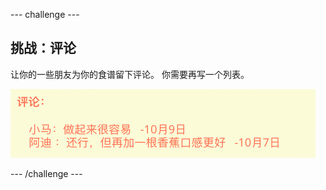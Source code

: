 \--- challenge \---

## 挑战：评论

让你的一些朋友为你的食谱留下评论。 你需要再写一个列表。

![screenshot](images/recipe-reviews.png)

\--- /challenge \---